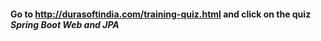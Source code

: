 #### Go to http://durasoftindia.com/training-quiz.html and click on the quiz *Spring Boot Web and JPA*